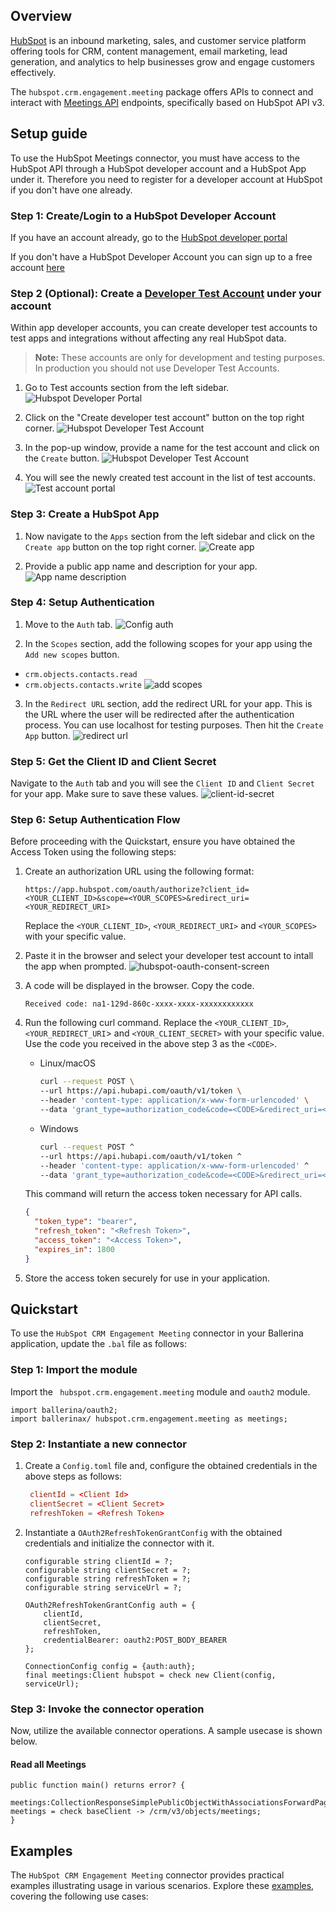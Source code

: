 ## Overview

[//]: # (TODO: Add overview mentioning the purpose of the module, supported REST API versions, and other high-level details.)
[HubSpot](https://www.hubspot.com/?hubs_content=www.hubspot.com/our-story&hubs_content-cta=null) is an inbound marketing, sales, and customer service platform offering tools for CRM, content management, email marketing, lead generation, and analytics to help businesses grow and engage customers effectively.

The `hubspot.crm.engagement.meeting` package offers APIs to connect and interact with [Meetings API](https://developers.hubspot.com/docs/reference/api/crm/engagements/meetings) endpoints, specifically based on HubSpot API v3.

## Setup guide

[//]: # (TODO: Add detailed steps to obtain credentials and configure the module.)
To use the HubSpot Meetings connector, you must have access to the HubSpot API through a HubSpot developer account and a HubSpot App under it. Therefore you need to register for a developer account at HubSpot if you don't have one already.

### Step 1: Create/Login to a HubSpot Developer Account

If you have an account already, go to the [HubSpot developer portal](https://app.hubspot.com/)

If you don't have a HubSpot Developer Account you can sign up to a free account [here](https://developers.hubspot.com/get-started)

### Step 2 (Optional): Create a [Developer Test Account](https://developers.hubspot.com/beta-docs/getting-started/account-types#developer-test-accounts) under your account

Within app developer accounts, you can create developer test accounts to test apps and integrations without affecting any real HubSpot data.

>**Note:** These accounts are only for development and testing purposes. In production you should not use Developer Test Accounts.

1. Go to Test accounts section from the left sidebar.
![Hubspot Developer Portal](../docs/setup/resources/test-account.png)

2. Click on the "Create developer test account" button on the top right corner.
![Hubspot Developer Test Account](../docs/setup/resources/create-test-account.png)

3. In the pop-up window, provide a name for the test account and click on the `Create` button.
![Hubspot Developer Test Account](../docs/setup/resources/create-account.png)

4. You will see the newly created test account in the list of test accounts.
![Test account portal](../docs/setup/resources/test-account-portal.png)

### Step 3: Create a HubSpot App

1. Now navigate to the `Apps` section from the left sidebar and click on the `Create app` button on the top right corner.
![Create app](../docs/setup/resources/create-app.png)

2. Provide a public app name and description for your app.
![App name description](../docs/setup/resources/app-name-desc.png)

### Step 4: Setup Authentication

1. Move to the `Auth` tab.
![Config auth](../docs/setup/resources/config-auth.png)

2. In the `Scopes` section, add the following scopes for your app using the `Add new scopes` button.
- `crm.objects.contacts.read`
- `crm.objects.contacts.write`
![add scopes](../docs/setup/resources/add-scopes.png)

3. In the `Redirect URL` section, add the redirect URL for your app. This is the URL where the user will be redirected after the authentication process. You can use localhost for testing purposes. Then hit the `Create App` button.
![redirect url](../docs/setup/resources/redirect-url.png)

### Step 5: Get the Client ID and Client Secret

Navigate to the `Auth` tab and you will see the `Client ID` and `Client Secret` for your app. Make sure to save these values.
![client-id-secret](../docs/setup/resources/client-id-secret.png)

### Step 6: Setup Authentication Flow

Before proceeding with the Quickstart, ensure you have obtained the Access Token using the following steps:

1. Create an authorization URL using the following format:

   ```
   https://app.hubspot.com/oauth/authorize?client_id=<YOUR_CLIENT_ID>&scope=<YOUR_SCOPES>&redirect_uri=<YOUR_REDIRECT_URI>
   ```

   Replace the `<YOUR_CLIENT_ID>`, `<YOUR_REDIRECT_URI>` and `<YOUR_SCOPES>` with your specific value.

2. Paste it in the browser and select your developer test account to intall the app when prompted.
![hubspot-oauth-consent-screen](../docs/setup/resources/hubspot-oauth-consent-screen.png)

3. A code will be displayed in the browser. Copy the code.

   ```
   Received code: na1-129d-860c-xxxx-xxxx-xxxxxxxxxxxx
   ```

4. Run the following curl command. Replace the `<YOUR_CLIENT_ID>`, `<YOUR_REDIRECT_URI`> and `<YOUR_CLIENT_SECRET>` with your specific value. Use the code you received in the above step 3 as the `<CODE>`.

   - Linux/macOS

     ```bash
     curl --request POST \
     --url https://api.hubapi.com/oauth/v1/token \
     --header 'content-type: application/x-www-form-urlencoded' \
     --data 'grant_type=authorization_code&code=<CODE>&redirect_uri=<YOUR_REDIRECT_URI>&client_id=<YOUR_CLIENT_ID>&client_secret=<YOUR_CLIENT_SECRET>'
     ```

   - Windows

     ```bash
     curl --request POST ^
     --url https://api.hubapi.com/oauth/v1/token ^
     --header 'content-type: application/x-www-form-urlencoded' ^
     --data 'grant_type=authorization_code&code=<CODE>&redirect_uri=<YOUR_REDIRECT_URI>&client_id=<YOUR_CLIENT_ID>&client_secret=<YOUR_CLIENT_SECRET>'
     ```

   This command will return the access token necessary for API calls.

   ```json
   {
     "token_type": "bearer",
     "refresh_token": "<Refresh Token>",
     "access_token": "<Access Token>",
     "expires_in": 1800
   }
   ```

5. Store the access token securely for use in your application.

## Quickstart

[//]: # (TODO: Add a quickstart guide to demonstrate a basic functionality of the module, including sample code snippets.)

To use the `HubSpot CRM Engagement Meeting` connector in your Ballerina application, update the `.bal` file as follows:

### Step 1: Import the module

Import the ` hubspot.crm.engagement.meeting` module and `oauth2` module.

```ballerina
import ballerina/oauth2;
import ballerinax/ hubspot.crm.engagement.meeting as meetings;
```

### Step 2: Instantiate a new connector

1. Create a `Config.toml` file and, configure the obtained credentials in the above steps as follows:

   ```toml
    clientId = <Client Id>
    clientSecret = <Client Secret>
    refreshToken = <Refresh Token>
   ```

2. Instantiate a `OAuth2RefreshTokenGrantConfig` with the obtained credentials and initialize the connector with it.

    ```ballerina 
    configurable string clientId = ?;
    configurable string clientSecret = ?;
    configurable string refreshToken = ?;
    configurable string serviceUrl = ?;

    OAuth2RefreshTokenGrantConfig auth = {
        clientId,
        clientSecret,
        refreshToken,
        credentialBearer: oauth2:POST_BODY_BEARER
    };

    ConnectionConfig config = {auth:auth};
    final meetings:Client hubspot = check new Client(config, serviceUrl);

    ```

### Step 3: Invoke the connector operation

Now, utilize the available connector operations. A sample usecase is shown below.

#### Read all Meetings
    
```ballerina
public function main() returns error? {
        meetings:CollectionResponseSimplePublicObjectWithAssociationsForwardPaging meetings = check baseClient -> /crm/v3/objects/meetings;
}
```


## Examples

The `HubSpot CRM Engagement Meeting` connector provides practical examples illustrating usage in various scenarios. Explore these [examples](https://github.com/module-ballerinax-hubspot.crm.engagement.meeting/tree/main/examples/), covering the following use cases:
